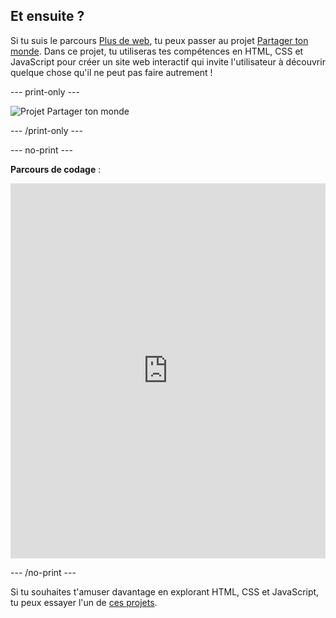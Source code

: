 ## Et ensuite ?

Si tu suis le parcours [Plus de web](https://projects.raspberrypi.org/fr-FR/raspberrypi/more-web), tu peux passer au projet [Partager ton monde](https://projects.raspberrypi.org/fr-FR/projects/share-your-world). Dans ce projet, tu utiliseras tes compétences en HTML, CSS et JavaScript pour créer un site web interactif qui invite l'utilisateur à découvrir quelque chose qu'il ne peut pas faire autrement !

\--- print-only ---

![Projet Partager ton monde](images/share-your-world-project.png)

\--- /print-only ---

\--- no-print ---

**Parcours de codage** :

<iframe src="https://editor.raspberrypi.org/en/embed/viewer/share-your-world-coding" width="100%" height="600" frameborder="0" marginwidth="0" marginheight="0" allowfullscreen> 
</iframe>

\--- /no-print ---

Si tu souhaites t'amuser davantage en explorant HTML, CSS et JavaScript, tu peux essayer l'un de [ces projets](https://projects.raspberrypi.org/fr-FR/projects?software%5B%5D=html-css-javascript).
